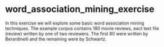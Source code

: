# word_association_mining_exercise
In this exercise we will explore some basic word association mining techniques. The example corpus contains 180 movie reviews, eact text file (review) written by one of two reviewers. The first 80 were written by Berardinelli and the remaining were by Schwartz.
